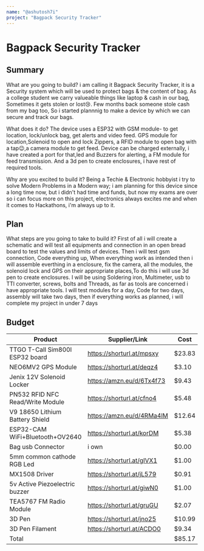 ```yaml
---
name: "@ashutosh7i"
project: "Bagpack Security Tracker"
---
```


# Bagpack Security Tracker

## Summary

What are you going to build?
i am calling it Bagpack Security Tracker, it is a Security system which will be used to protect bags & the content of bag.
As a college student we carry valueable things like laptop & cash in our bag, Sometimes it gets stolen or lost😢.
Few months back someone stole cash from my bag too, So i started plannnig to make a device by which we can secure and track our bags.

What does it do?
The device uses a ESP32 with GSM module- to get location, lock/unlock bag, get alerts and video feed.
GPS module for location,Solenoid to open and lock Zippers, a RFID module to open bag with a tap😉,a camera module to get feed.
Device can be charged externally, i have created a port for that,led and Buzzers for alerting, a FM module for feed transmission.
And a 3d pen to create enclosures, i have rest of required tools.

Why are you excited to build it?
Being a Techie & Electronic hobbyist i try to solve Modern Problems in a Modern way; i am planning for this device since a long time now, but i didn't had time and funds, but now my exams are over so i can focus more on this project, electronics always excites me and when it comes to Hackathons, i'm always up to it.

## Plan

What steps are you going to take to build it?
First of all i will create a schematic and will test all equipments and connection in an open bread board to test the values and limits of devices.
Then i will test gsm connection, Code everything up, When everything work as intended then i will assemble everthing in a enclosure, fix the camera, all the modules, the solenoid lock and GPS on their appropriate places,To do this i will use 3d pen to create enclosures.
I will be using Soldering iron, Multimeter, usb to TTl converter, screws, bolts and Threads, as far as tools are concerned i have appropriate tools.
I will test modules for a day, Code for two days, assembly will take two days, then if everything works as planned, i will complete my project in under 7 days


## Budget

| Product                          | Supplier/Link                         | Cost   |
| ---------------                  | ------------------------------------- | ------ |
| TTGO T-Call Sim800l ESP32 board  | https://shorturl.at/mpsxy             | $23.83 |
| NEO6MV2 GPS Module               | https://shorturl.at/deqz4             | $3.10  |
| Jenix 12V Solenoid Locker        | https://amzn.eu/d/6Tx4f73             | $9.43  |
| PN532 RFID NFC Read/Write Module | https://shorturl.at/cfno4             | $5.48  |
| V9 18650 Lithium Battery Shield  | https://amzn.eu/d/4RMa4lM             | $12.64 |
| ESP32-CAM WiFi+Bluetooth+OV2640  | https://shorturl.at/korDM             | $5.38  |
| Bag usb Connector                | i own                                 | $0.00  |
| 5mm common cathode RGB Led       | https://shorturl.at/gIVX1             | $1.00  |
| MX1508 Driver                    | https://shorturl.at/jL579             | $0.91  |
| 5v Active Piezoelectric buzzer   | https://shorturl.at/giwN0             | $1.00  |
| TEA5767 FM Radio Module          | https://shorturl.at/gruGU             | $2.07  |
| 3D Pen                           | https://shorturl.at/jno25             | $10.99 |
| 3D Pen Filament                  | https://shorturl.at/ACDO0             | $9.34  |
| Total                            |                                       | $85.17 |

